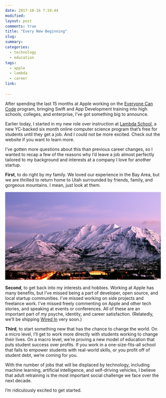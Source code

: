 ```yaml
---
date: 2017-10-16 7:19:44
modified:
layout: post
comments: true
title: "Every New Beginning"
slug:
summary:
categories:
  - technology
  - education
tags: 
  - apple
  - lambda
  - career
link: 

---
```


After spending the last 15 months at Apple working on the [Everyone Can Code](https://apple.com/everyone-can-code/) program, bringing Swift and App Development training into high schools, colleges, and enterprise, I’ve got something big to announce.

Earlier today, I started in my new role over instruction at [Lambda School](https://lambdaschool.com), a new YC-backed six month online computer science program that’s free for students until they get a job. And I could not be more excited. Check out the website if you want to learn more.

I’ve gotten more questions about this than previous career changes, so I wanted to recap a few of the reasons why I’d leave a job almost perfectly tailored to my background and interests at a company I love for another startup.

**First**, to do right by my family. We loved our experience in the Bay Area, but we are thrilled to return home to Utah surrounded by friends, family, and gorgeous mountains. I mean, just look at them. 

![Photo of gorgeous Utah mountains](/images/utah-mountains.jpg)

**Second**, to get back into my interests and hobbies. Working at Apple has many benefits, but I've missed being a part of developer, open source, and local startup communities. I've missed working on side projects and freelance work. I've missed freely commenting on Apple and other tech stories, and speaking at events or conferences. All of these are an important part of my psyche, identity, and career satisfaction. (Relatedly, we’ll be shipping [Wired In](http://wearewiredin.com) very soon.)

**Third**, to start something new that has the chance to change the world. On a micro level, I’ll get to work more directly with students working to change their lives. On a macro level, we’re proving a new model of education that puts student success over profits. If you work in a one-size-fits-all school that fails to empower students with real-world skills, or you profit off of student debt, we’re coming for you.

With the number of jobs that will be displaced by technology, including machine learning, artificial intelligence, and self-driving vehicles, I believe that adult retraining is the most important social challenge we face over the next decade. 

I’m ridiculously excited to get started. 